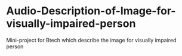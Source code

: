 # Audio-Description-of-Image-for-visually-impaired-person
Mini-project for Btech which describe the image for visually impaired person
